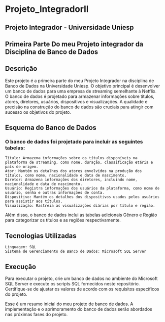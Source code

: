 # Projeto_IntegradorII
## Projeto Integrador - Universidade Uniesp
## Primeira Parte Do meu Projeto integrador da Disciplina de Banco de Dados


## Descrição

Este projeto é a primeira parte do meu Projeto Integrador na disciplina de Banco de Dados na Universidade Uniesp. 
O objetivo principal é desenvolver um banco de dados para uma empresa de streaming semelhante à Netflix. O banco de dados é projetado para armazenar informações sobre títulos, atores, diretores, 
usuários, dispositivos e visualizações. 
A qualidade e precisão na construção do banco de dados são cruciais para atingir com sucesso os objetivos do projeto.

## Esquema do Banco de Dados

### O banco de dados foi projetado para incluir as seguintes tabelas:

    Título: Armazena informações sobre os títulos disponíveis na plataforma de streaming, como nome, duração, classificação etária e país de origem.
    Ator: Mantém os detalhes dos atores envolvidos na produção dos títulos, como nome, nacionalidade e data de nascimento.
    Diretor: Armazena informações dos diretores, incluindo nome, nacionalidade e data de nascimento.
    Usuário: Registra informações dos usuários da plataforma, como nome de usuário, senha e outras informações de conta.
    Dispositivo: Mantém os detalhes dos dispositivos usados pelos usuários para assistir aos títulos.
    Visualização: Rastreia as visualizações diárias por título e região.

  Além disso, o banco de dados inclui as tabelas adicionais Gênero e Região para categorizar os títulos e as regiões respectivamente.

## Tecnologias Utilizadas

    Linguagem: SQL
    Sistema de Gerenciamento de Banco de Dados: Microsoft SQL Server

## Execução

Para executar o projeto, crie um banco de dados no ambiente do Microsoft SQL Server e execute os scripts SQL fornecidos neste repositório. Certifique-se de ajustar os valores de acordo com os requisitos específicos do projeto.

Esse é um resumo inicial do meu projeto de banco de dados. A implementação e o aprimoramento do banco de dados serão abordados nas próximas fases do projeto.  

